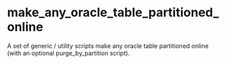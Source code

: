 # make_any_oracle_table_partitioned_online
A set of generic / utility scripts make any oracle table partitioned online (with an optional purge_by_partition script). 
